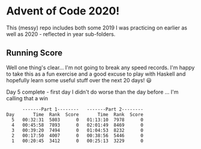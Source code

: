 # Advent of Code 2020!
This (messy) repo includes both some 2019 I was practicing on earlier as well as 2020 - reflected in year sub-folders.
## Running Score
Well one thing's clear... I'm not going to break any speed records. I'm happy to take this
as a fun exercise and a good excuse to play with Haskell and hopefully learn some useful stuff
over the next 20 days! 😃

Day 5 complete - first day I didn't do worse than the day before ... I'm calling that a win 
```
      -------Part 1--------   -------Part 2--------
Day       Time  Rank  Score       Time  Rank  Score
  5   00:32:31  5803      0   01:13:10  7978      0
  4   00:45:58  7893      0   02:01:49  8469      0
  3   00:39:20  7494      0   01:04:53  8232      0
  2   00:17:50  4007      0   00:38:56  5446      0
  1   00:20:45  3412      0   00:25:13  3229      0
```